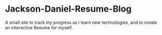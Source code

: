 # Jackson-Daniel-Resume-Blog
A small site to track my progress as i learn new technologies, and to create an interactive Resume for myself.
